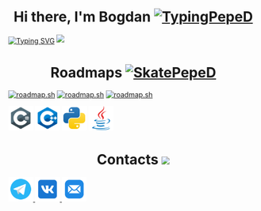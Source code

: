 <!--
**MazurBogdan7/MazurBogdan7** is a ✨ _special_ ✨ repository because its `README.md` (this file) appears on your GitHub profile.

Here are some ideas to get you started:

- 🔭 I’m currently working on ...
- 🌱 I’m currently learning ...
- 👯 I’m looking to collaborate on ...
- 🤔 I’m looking for help with ...
- 💬 Ask me about ...
- 📫 How to reach me: ...
- 😄 Pronouns: ...
- ⚡ Fun fact: ...
-->
<h1 align="center">Hi there, I'm Bogdan
<a href="https://emoji.gg/emoji/4014-typingpeped"><img src="https://cdn3.emoji.gg/emojis/4014-typingpeped.gif" width="64px" height="64px" alt="TypingPepeD"></a></h1>
<a href="https://git.io/typing-svg"><img align="center" src="https://readme-typing-svg.demolab.com?font=Fira+Code&pause=1000&width=435&lines=A+BEGINNER+HARD+BACKENDER" alt="Typing SVG" /></a>
<img src="https://github.com/MazurBogdan7/github-stats-terminal-style-MazurB/blob/master/github_stats.svg"/>

<p>
<h1 align="center">Roadmaps
<a href="https://emoji.gg/emoji/8600-skatepeped"><img src="https://cdn3.emoji.gg/emojis/8600-skatepeped.gif" width="64px" height="64px" alt="SkatePepeD"/></h1>
<a href="https://roadmap.sh"><img src="https://api.roadmap.sh/v1-badge/tall/64b2c52e5f038d81eeb73b91?variant=dark&roadmaps=docker%2Cspring-boot%2Csoftware-architect" alt="roadmap.sh"/></a>
<a href="https://roadmap.sh"><img src="https://api.roadmap.sh/v1-badge/tall/64b2c52e5f038d81eeb73b91?variant=dark&roadmaps=backend%2Cjava%2Cpython" alt="roadmap.sh"/></a>
<a href="https://roadmap.sh"><img src="https://api.roadmap.sh/v1-badge/tall/64b2c52e5f038d81eeb73b91?variant=dark&roadmaps=cyber-security%2Cai-data-scientist%2Cgame-developer" alt="roadmap.sh"/></a>
</p>
  
<p>
  <img src="icons8-c-sharp-logo.svg" width="50" height="50"/>
  <img src="icons8-c++.svg" width="50" height="50"/>
  <img src="python-svgrepo-com.svg" width="50" height="50"/>
  <img src="Java.svg" width="50" height="50"/>
</p>

<h1 align="center">Contacts
<img src="https://emoji.discadia.com/emojis/6479c4b9-ada7-436b-bd88-0df792a3b872.png" height="32"/></h1>
<p>
  <a href="https://t.me/MazurB2">
    <img src="icons8-telegram.svg" width="50" height="50"/>
  </a>
  <a href="https://vk.com/bagdanmazur">
    <img src="icons8-vk.svg" width="50" height="50"/>
  </a>
  <a href="mailto:MazurB2777@yandex.ru">
    <img src="icons8-mail.svg" width="50" height="50"/>
  </a>
</p>
